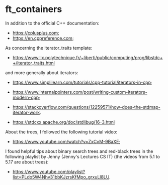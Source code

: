 # ft_containers

In addition to the official C++ documentation:
* <https://cplusplus.com>;
* <https://en.cppreference.com>;

As concerning the iterator_traits template:
* <https://www.lix.polytechnique.fr/~liberti/public/computing/prog/libstdc++/iterator_traits.html>

and more generally about iterators:
* <https://www.simplilearn.com/tutorials/cpp-tutorial/iterators-in-cpp>;
* <https://www.internalpointers.com/post/writing-custom-iterators-modern-cpp>;
* <https://stackoverflow.com/questions/12259571/how-does-the-stdmap-iterator-work>.

* <https://stdcxx.apache.org/doc/stdlibug/16-3.html>

About the trees, I followed the following tutorial video:
* <https://www.youtube.com/watch?v=ZxCvM-9BaXE>;

I found helpful tips about binary search trees and red-black trees in the following playlist by Jenny (Jenny's Lectures CS IT) (the videos from 5.1 to 5.17 are about trees):
* <https://www.youtube.com/playlist?list=PLdo5W4Nhv31bbKJzrsKfMpo_grxuLl8LU>.
